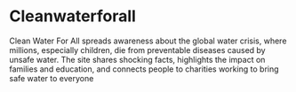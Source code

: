 # Cleanwaterforall
Clean Water For All spreads awareness about the global water crisis, where millions, especially children, die from preventable diseases caused by unsafe water. The site shares shocking facts, highlights the impact on families and education, and connects people to charities working to bring safe water to everyone
